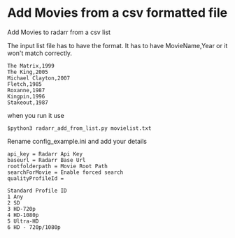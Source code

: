 # Add Movies from a csv formatted file

Add Movies to radarr from a csv list

The input list file has to have the format. It has to have MovieName,Year or it won't match correctly.
```
The Matrix,1999
The King,2005
Michael Clayton,2007
Fletch,1985
Roxanne,1987
Kingpin,1996
Stakeout,1987
```
when you run it use
```
$python3 radarr_add_from_list.py movielist.txt
```
Rename config_example.ini and add your details

```
api_key = Radarr Api Key
baseurl = Radarr Base Url
rootfolderpath = Movie Root Path
searchForMovie = Enable forced search
qualityProfileId = 
```

```
Standard Profile ID
1 Any
2 SD
3 HD-720p
4 HD-1080p
5 Ultra-HD
6 HD - 720p/1080p
```
